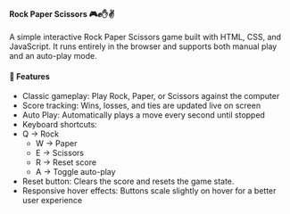 #### Rock Paper Scissors 🎮✊✋✌️
A simple interactive Rock Paper Scissors game built with HTML, CSS, and JavaScript.
It runs entirely in the browser and supports both manual play and an auto-play mode.

#### 🚀 Features
* Classic gameplay: Play Rock, Paper, or Scissors against the computer
* Score tracking: Wins, losses, and ties are updated live on screen
* Auto Play: Automatically plays a move every second until stopped
* Keyboard shortcuts:
* Q → Rock
	* W → Paper
	* E → Scissors
	* R → Reset score
	* A → Toggle auto-play
* Reset button: Clears the score and resets the game state.
* Responsive hover effects: Buttons scale slightly on hover for a better user experience
